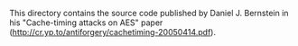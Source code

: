 This directory contains the source code published by Daniel J. Bernstein in his
"Cache-timing attacks on AES" paper
(<http://cr.yp.to/antiforgery/cachetiming-20050414.pdf>).
